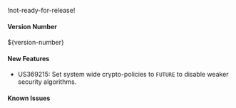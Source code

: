 !not-ready-for-release!

#### Version Number
${version-number}

#### New Features
- US369215: Set system wide crypto-policies to `FUTURE` to disable weaker security algorithms.
#### Known Issues
